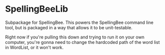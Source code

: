 # SpellingBeeLib

Subpackage for SpellingBee. This powers the SpellingBee command line tool, but is packaged in a way that allows it to be unit-testable.

Right now if you're pulling this down and trying to run it on your own computer, you're gonna need to change the hardcoded path of the word list in WordList, or it won't work.
